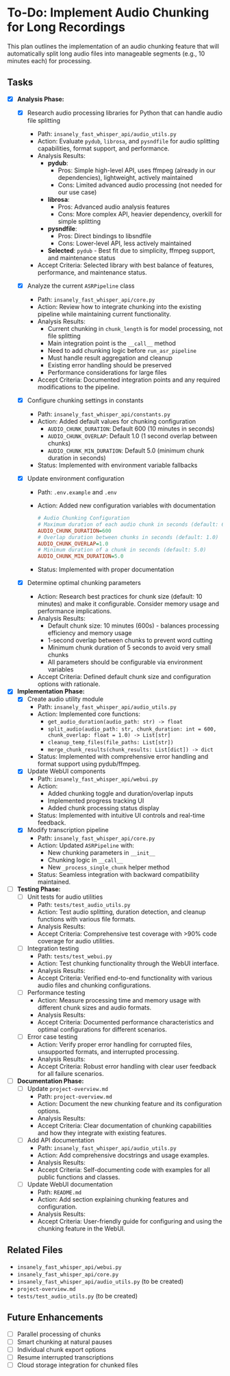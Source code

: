 # To-Do: Implement Audio Chunking for Long Recordings

This plan outlines the implementation of an audio chunking feature that will automatically split long audio files into manageable segments (e.g., 10 minutes each) for processing.

## Tasks

- [x] **Analysis Phase:**
  - [x] Research audio processing libraries for Python that can handle audio file splitting
    - Path: `insanely_fast_whisper_api/audio_utils.py`
    - Action: Evaluate `pydub`, `librosa`, and `pysndfile` for audio splitting capabilities, format support, and performance.
    - Analysis Results:
      - **pydub**:
        - Pros: Simple high-level API, uses ffmpeg (already in our dependencies), lightweight, actively maintained
        - Cons: Limited advanced audio processing (not needed for our use case)
      - **librosa**:
        - Pros: Advanced audio analysis features
        - Cons: More complex API, heavier dependency, overkill for simple splitting
      - **pysndfile**:
        - Pros: Direct bindings to libsndfile
        - Cons: Lower-level API, less actively maintained
      - **Selected**: `pydub` - Best fit due to simplicity, ffmpeg support, and maintenance status
    - Accept Criteria: Selected library with best balance of features, performance, and maintenance status.
  - [x] Analyze the current `ASRPipeline` class
    - Path: `insanely_fast_whisper_api/core.py`
    - Action: Review how to integrate chunking into the existing pipeline while maintaining current functionality.
    - Analysis Results:
      - Current chunking in `chunk_length` is for model processing, not file splitting
      - Main integration point is the `__call__` method
      - Need to add chunking logic before `run_asr_pipeline`
      - Must handle result aggregation and cleanup
      - Existing error handling should be preserved
      - Performance considerations for large files
    - Accept Criteria: Documented integration points and any required modifications to the pipeline.
  
  - [x] Configure chunking settings in constants
    - Path: `insanely_fast_whisper_api/constants.py`
    - Action: Added default values for chunking configuration
      - `AUDIO_CHUNK_DURATION`: Default 600 (10 minutes in seconds)
      - `AUDIO_CHUNK_OVERLAP`: Default 1.0 (1 second overlap between chunks)
      - `AUDIO_CHUNK_MIN_DURATION`: Default 5.0 (minimum chunk duration in seconds)
    - Status: Implemented with environment variable fallbacks

  - [x] Update environment configuration
    - Path: `.env.example` and `.env`
    - Action: Added new configuration variables with documentation

      ```ini
      # Audio Chunking Configuration
      # Maximum duration of each audio chunk in seconds (default: 600 = 10 minutes)
      AUDIO_CHUNK_DURATION=600
      # Overlap duration between chunks in seconds (default: 1.0)
      AUDIO_CHUNK_OVERLAP=1.0
      # Minimum duration of a chunk in seconds (default: 5.0)
      AUDIO_CHUNK_MIN_DURATION=5.0
      ```

    - Status: Implemented with proper documentation
  - [x] Determine optimal chunking parameters
    - Action: Research best practices for chunk size (default: 10 minutes) and make it configurable. Consider memory usage and performance implications.
    - Analysis Results:
      - Default chunk size: 10 minutes (600s) - balances processing efficiency and memory usage
      - 1-second overlap between chunks to prevent word cutting
      - Minimum chunk duration of 5 seconds to avoid very small chunks
      - All parameters should be configurable via environment variables
    - Accept Criteria: Defined default chunk size and configuration options with rationale.

- [x] **Implementation Phase:**
  - [x] Create audio utility module
    - Path: `insanely_fast_whisper_api/audio_utils.py`
    - Action: Implemented core functions:
      - `get_audio_duration(audio_path: str) -> float`
      - `split_audio(audio_path: str, chunk_duration: int = 600, chunk_overlap: float = 1.0) -> List[str]`
      - `cleanup_temp_files(file_paths: List[str])`
      - `merge_chunk_results(chunk_results: List[dict]) -> dict`
    - Status: Implemented with comprehensive error handling and format support using pydub/ffmpeg.
  - [x] Update WebUI components
    - Path: `insanely_fast_whisper_api/webui.py`
    - Action:
      - Added chunking toggle and duration/overlap inputs
      - Implemented progress tracking UI
      - Added chunk processing status display
    - Status: Implemented with intuitive UI controls and real-time feedback.
  - [x] Modify transcription pipeline
    - Path: `insanely_fast_whisper_api/core.py`
    - Action: Updated `ASRPipeline` with:
      - New chunking parameters in `__init__`
      - Chunking logic in `__call__`
      - New `_process_single_chunk` helper method
    - Status: Seamless integration with backward compatibility maintained.

- [ ] **Testing Phase:**
  - [ ] Unit tests for audio utilities
    - Path: `tests/test_audio_utils.py`
    - Action: Test audio splitting, duration detection, and cleanup functions with various file formats.
    - Analysis Results:
    - Accept Criteria: Comprehensive test coverage with >90% code coverage for audio utilities.
  - [ ] Integration testing
    - Path: `tests/test_webui.py`
    - Action: Test chunking functionality through the WebUI interface.
    - Analysis Results:
    - Accept Criteria: Verified end-to-end functionality with various audio files and chunking configurations.
  - [ ] Performance testing
    - Action: Measure processing time and memory usage with different chunk sizes and audio formats.
    - Analysis Results:
    - Accept Criteria: Documented performance characteristics and optimal configurations for different scenarios.
  - [ ] Error case testing
    - Action: Verify proper error handling for corrupted files, unsupported formats, and interrupted processing.
    - Analysis Results:
    - Accept Criteria: Robust error handling with clear user feedback for all failure scenarios.

- [ ] **Documentation Phase:**
  - [ ] Update `project-overview.md`
    - Path: `project-overview.md`
    - Action: Document the new chunking feature and its configuration options.
    - Analysis Results:
    - Accept Criteria: Clear documentation of chunking capabilities and how they integrate with existing features.
  - [ ] Add API documentation
    - Path: `insanely_fast_whisper_api/audio_utils.py`
    - Action: Add comprehensive docstrings and usage examples.
    - Analysis Results:
    - Accept Criteria: Self-documenting code with examples for all public functions and classes.
  - [ ] Update WebUI documentation
    - Path: `README.md`
    - Action: Add section explaining chunking features and configuration.
    - Analysis Results:
    - Accept Criteria: User-friendly guide for configuring and using the chunking feature in the WebUI.

## Related Files

- `insanely_fast_whisper_api/webui.py`
- `insanely_fast_whisper_api/core.py`
- `insanely_fast_whisper_api/audio_utils.py` (to be created)
- `project-overview.md`
- `tests/test_audio_utils.py` (to be created)

## Future Enhancements

- [ ] Parallel processing of chunks
- [ ] Smart chunking at natural pauses
- [ ] Individual chunk export options
- [ ] Resume interrupted transcriptions
- [ ] Cloud storage integration for chunked files
